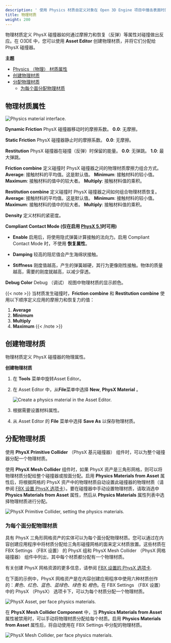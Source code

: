 ```yaml
---
description: ' 使用 Physics 材质自定义对象在 Open 3D Engine 项目中撞击表面时的反应。'
title: 物理材质
weight: 200
---
```


物理材质定义 PhysX 碰撞器如何通过摩擦力和恢复（反弹）等属性对碰撞做出反应。在 O3DE 中，您可以使用 **Asset Editor** 创建物理材质，并将它们分配给 PhysX 碰撞器。

**主题**
+ [Physics （物理） 材质属性](#physics-material-properties)
+ [创建物理材质](#create-a-physics-material)
+ [分配物理材质](#assign-a-physics-material)
  + [为每个面分配物理材质](#assign-physics-materials-per-face)

## 物理材质属性

![Physics material interface.](/images/user-guide/physx/physx/ui-physx-material-A.png)

****Dynamic Friction****
PhysX 碰撞器移动时的摩擦系数。
**0.0**: 无摩擦。

****Static Friction****
PhysX 碰撞器静止时的摩擦系数。
**0.0**: 无摩擦。

****Restitution****
PhysX 碰撞器在碰撞（反弹）时保留的能量。
**0.0**: 无弹跳。
**1.0**: 最大弹跳。

****Friction combine****
定义碰撞时 PhysX 碰撞器之间的物理材质摩擦力组合方式。
**Average**: 接触材料的平均值。这是默认值。
**Minimum**: 接触材料的较小值。
**Maximum**: 接触材料的值中的较大者。
**Multiply**: 接触材料值的乘积。

****Restitution combine****
定义碰撞时 PhysX 碰撞器之间如何组合物理材质恢复。
**Average**: 接触材料的平均值。这是默认值。
**Minimum**: 接触材料的较小值。
**Maximum**: 接触材料的值中的较大者。
**Multiply**: 接触材料值的乘积。

****Density****
定义材料的紧密度。

****Compliant Contact Mode (仅在启用 [PhysX 5.1](/docs/user-guide/interactivity/physics/nvidia-physx/#physx-version-support)时可用)****

+ ****Enable****
启用后，将使用隐式弹簧计算接触的法向力。启用 Compliant Contact Mode 时，不使用 **恢复属性**。

+ ****Damping****
较高的阻尼值会产生海绵状接触。

+ ****Stiffness****
刚度值越高，产生的弹簧越硬，其行为更像刚性接触。物体的质量越高，需要的刚度就越高，以减少穿透。

****Debug Color****
Debug （调试） 视图中物理材质的显示颜色。

{{< note >}}
当材质发生碰撞时，**Friction combine** 和 **Restitution combine** 使用以下顺序定义应用的摩擦力和恢复力的值：

1. **Average**
2. **Minimum**
3. **Multiply**
4. **Maximum**
{{< /note >}}

## 创建物理材质

物理材质定义 PhysX 碰撞器的物理属性。

**创建物理材质**

1. 在 **Tools** 菜单中旋转Asset Editor。

1. 在 Asset Editor 中，从**File**菜单中选择 **New**, **PhysX Material** 。

   ![Create a physics material in the Asset Editor.](/images/user-guide/physx/physx/ui-physx-material-B.png)

1. 根据需要设置材料属性。

1. 从 Asset Editor 的 **File** 菜单中选择 **Save As** 以保存物理材质。

## 分配物理材质

使用 **PhysX Primitive Collider** （PhysX 基元碰撞器） 组件时，可以为整个碰撞器分配一个物理材质。

使用 **PhysX Mesh Collider** 组件时，如果 PhysX 资产是三角形网格，则可以将物理材质分配给整个碰撞器或按面分配。启用 **Physics Materials from Asset** 属性后，将根据网格的 PhysX 资产中的物理材质自动设置此碰撞器的物理材质（请参阅 [FBX 设置 PhysX 选项卡](/docs/user-guide/assets/scene-settings/physx-tab/)）。要在碰撞器中手动设置物理材质，请取消选中 **Physics Materials from Asset** 属性，然后从 **Physics Materials** 属性列表中选择物理材质进行分配。

![PhysX Primitive Collider, setting the physics materials.](/images/user-guide/physx/physx/ui-physx-material-F.png)

### 为每个面分配物理材质

具有 PhysX 三角形网格资产的实体可以为每个面分配物理材质。您可以通过在内容创建应用程序中将材质分配给三角形碰撞网格的面来定义材质放置。这些材质在 FBX Settings （FBX 设置） 的 PhysX 组和 PhysX Mesh Collider （PhysX 网格碰撞器） 组件中列出，其中每个材质都分配有一个物理材质。

有关创建 PhysX 网格资源的更多信息，请参阅 [FBX 设置的 PhysX 选项卡](/docs/user-guide/assets/scene-settings/physx-tab/).

在下面的示例中，PhysX 网格资产是在内容创建应用程序中使用六种材质创作的：*黄色*、*红色*、*蓝色*、*蓝绿色*、*绿色* 和 *橙色*。在 FBX Settings （FBX 设置） 中的 PhysX （PhysX） 选项卡下，可以为每个材质分配一个物理材质。

![PhysX Asset, per face physics materials.](/images/user-guide/physx/physx/ui-physx-material-G.png)

在 **PhysX Mesh Collider Component** 中，当 **Physics Materials from Asset** 属性被禁用时，可以手动将物理材质分配给每个材质。启用 **Physics Materials from Asset** 属性后，将自动使用在 FBX Settings 中分配的物理材质。

![PhysX Mesh Collider, per face physics materials.](/images/user-guide/physx/physx/ui-physx-material-H.png)
